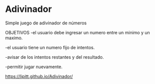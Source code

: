 # Adivinador
Simple juego de adivinador de números


OBJETIVOS
-el usuario debe ingresar un numero entre un minimo y un maximo.

-el usuario tiene un numero fijo de intentos.

-avisar de los intentos restantes y del resultado.

-permitir jugar nuevamente.

 https://lipitt.github.io/Adivinador/
